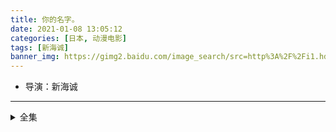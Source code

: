 ```yaml
---
title: 你的名字。
date: 2021-01-08 13:05:12
categories: [日本, 动漫电影]
tags: [新海诚]
banner_img: https://gimg2.baidu.com/image_search/src=http%3A%2F%2Fi1.hdslb.com%2Fbfs%2Farchive%2F86751eb1cfc8e34493433cf6614ca6e0258614f5.jpg&refer=http%3A%2F%2Fi1.hdslb.com&app=2002&size=f9999,10000&q=a80&n=0&g=0n&fmt=jpeg?sec=1612674374&t=0cb0c950cbf7a085be783ff0bde53965
---
```

* 导演：新海诚
---
<!-- more -->
<details>
<summary>全集</summary>
{% dplayer "url:https://mhbobo.com/20191202/mEz3wuxl/index.m3u8" "type:hls" %}
</details>
